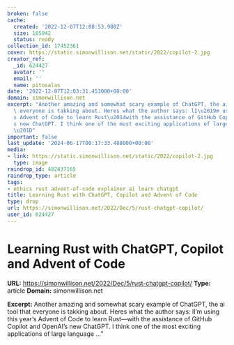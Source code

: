 ```yaml
---
broken: false
cache:
  created: '2022-12-07T12:08:53.980Z'
  size: 185942
  status: ready
collection_id: 17452361
cover: https://static.simonwillison.net/static/2022/copilot-2.jpg
creator_ref:
  _id: 624427
  avatar: ''
  email: ''
  name: pitosalas
date: '2022-12-07T12:03:31.453000+00:00'
domain: simonwillison.net
excerpt: "Another amazing and somewhat scary example of ChatGPT, the ai tool that\
  \ everyone is takking about. Heres what the author says: lI\u2019m using this year\u2019\
  s Advent of Code to learn Rust\u2014with the assistance of GitHub Copilot and OpenAI\u2019\
  s new ChatGPT. I think one of the most exciting applications of large language \u2026\
  \u201D"
important: false
last_update: '2024-06-17T00:17:33.488000+00:00'
media:
- link: https://static.simonwillison.net/static/2022/copilot-2.jpg
  type: image
raindrop_id: 482437165
raindrop_type: article
tags:
- ethics rust advent-of-code explainer ai learn chatgpt
title: Learning Rust with ChatGPT, Copilot and Advent of Code
type: drop
url: https://simonwillison.net/2022/Dec/5/rust-chatgpt-copilot/
user_id: 624427
---
```


# Learning Rust with ChatGPT, Copilot and Advent of Code

**URL:** https://simonwillison.net/2022/Dec/5/rust-chatgpt-copilot/
**Type:** article
**Domain:** simonwillison.net

**Excerpt:** Another amazing and somewhat scary example of ChatGPT, the ai tool that everyone is takking about. Heres what the author says: lI’m using this year’s Advent of Code to learn Rust—with the assistance of GitHub Copilot and OpenAI’s new ChatGPT. I think one of the most exciting applications of large language …”
